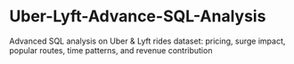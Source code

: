 # Uber-Lyft-Advance-SQL-Analysis
Advanced SQL analysis on Uber &amp; Lyft rides dataset: pricing, surge impact, popular routes, time patterns, and revenue contribution
